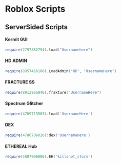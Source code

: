 # Roblox Scripts



## ServerSided Scripts

#### Kermit GUI
```LUA
require(2797382794).load("Usernamehere")
```
#### HD ADMIN
```lua
require(8957416160).LoadAdmin("HD", "UsernameHere")
```
#### FRACTURE SS
```lua
require(8913865946).frakture("UsernameHere")
```
#### Spectrum Glitcher
```lua
require(4769713563).load('UsernameHere')
```
#### DEX
```lua
require(4786706026):dex('UsernameHere')
```
####  ETHEREAL Hub
```lua
require(5887966886).EH('killshot_storm')
```
